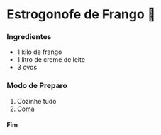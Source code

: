# Estrogonofe de Frango :chicken:

### Ingredientes

 - 1 kilo de frango
 - 1 litro de creme de leite
 - 3 ovos

### Modo de Preparo

1. Cozinhe tudo
2. Coma

#### Fim









